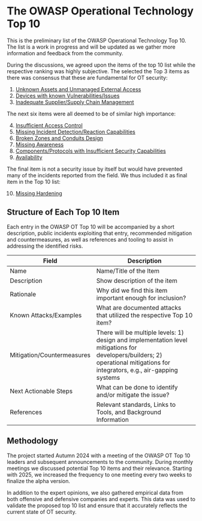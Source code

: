 # The OWASP Operational Technology Top 10

This is the preliminary list of the OWASP Operational Technology Top 10. The list is a work in progress and will be updated as we gather more information and feedback from the community.

During the discussions, we agreed upon the items of the top 10 list while the respective ranking was highly subjective. The selected the Top 3 items as there was consensus that these are fundamental for OT security:

1. [Unknown Assets and Unmanaged External Access](./unknown-assets-and-admin-access.md)
2. [Devices with known Vulnerabilities/Issues](./accessible-devices-with-known-vulnerabilities.md)
3. [Inadequate Supplier/Supply Chain Management](./inadequate_supply_chain_management.md)

The next six items were all deemed to be of similar high importance:

4. [Insufficient Access Control](./insufficient-access-control.md)
5. [Missing Incident Detection/Reaction Capabilities](./missing-incident-detection-reaction-capabilities.md)
6. [Broken Zones and Conduits Design](./broken-zone-and-conduits-design.md)
7. [Missing Awareness](./missing-awareness.md)
8. [Components/Protocols with Insufficient Security Capabilities](./components-with-insufficient-security-capabilities.md)
9. [Availability](./loss-of-availability.md)

The final item is not a security issue by itself but would have prevented many of the incidents reported from the field. We thus included it as final item in the Top 10 list:

10. [Missing Hardening](./missing-hardening.md)

## Structure of Each Top 10 Item

Each entry in the OWASP OT Top 10 will be accompanied by a short description, public incidents exploiting that entry, recommended mitigation and countermeasures, as well as references and tooling to assist in addressing the identified risks.

| Field | Description |
| --- | --- |
| Name | Name/Title of the Item |
| Description | Show description of the item |
| Rationale | Why did we find this item important enough for inclusion? |
| Known Attacks/Examples | What are documented attacks that utilized the respective Top 10 item? |
| Mitigation/Countermeasures | There will be multiple levels: 1) design and implementation level mitigations for developers/builders;  2) operational mitigations for integrators, e.g., air-gapping systems |
| Next Actionable Steps | What can be done to identify and/or mitigate the issue? |
| References| Relevant standards, Links to Tools, and Background Information |

## Methodology

The project started Autumn 2024 with a meeting of the OWASP OT Top 10 leaders and subsequent announcements to the community. During monthly meetings we discussed potential Top 10 items and their relevance. Starting with 2025, we increased the frequency to one meeting every two weeks to finalize the alpha version.

In addition to the expert opinions, we also gathered empirical data from both offensive and defensive companies and experts. This data was used to validate the proposed top 10 list and ensure that it accurately reflects the current state of OT security.
